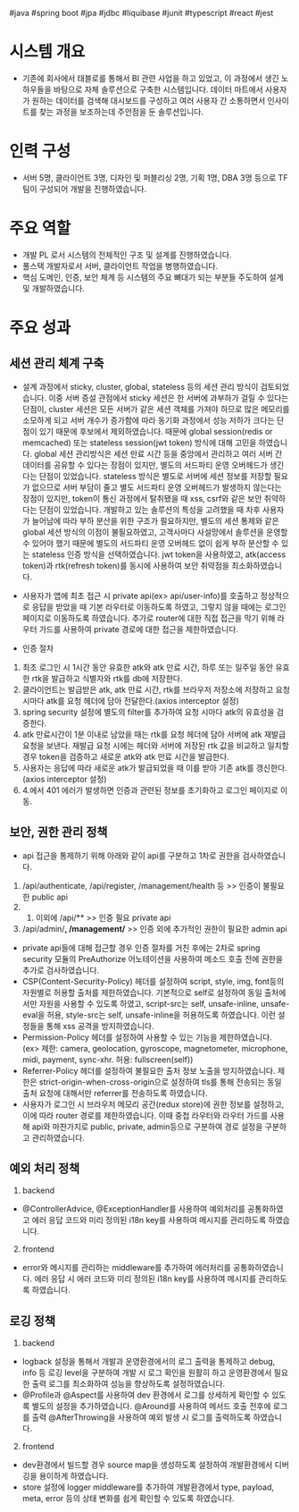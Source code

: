 #java #spring boot #jpa #jdbc #liquibase #junit #typescript #react #jest

# 시스템 개요
- 기존에 회사에서 태블로를 통해서 BI 관련 사업을 하고 있었고, 이 과정에서 생긴 노하우들을 바탕으로 자체 솔루션으로 구축한 시스템입니다. 데이터 마트에서 사용자가 원하는 데이터를 검색해 대시보드를 구성하고 여러 사용자 간 소통하면서 인사이트를 찾는 과정을 보조하는데 주안점을 둔 솔루션입니다.

# 인력 구성
- 서버 5명, 클라이언트 3명, 디자인 및 퍼블리싱 2명, 기획 1명, DBA 3명 등으로 TF팀이 구성되어 개발을 진행하였습니다.

# 주요 역할
- 개발 PL 로서 시스템의 전체적인 구조 및 설계를 진행하였습니다. 
- 풀스택 개발자로서 서버, 클라이언트 작업을 병행하였습니다.
- 핵심 도메인, 인증, 보안 체계 등 시스템의 주요 뼈대가 되는 부분들 주도하여 설계 및 개발하였습니다.

# 주요 성과
## 세션 관리 체계 구축
- 설계 과정에서 sticky, cluster, global, stateless 등의 세션 관리 방식이 검토되었습니다. 이중 서버 증설 관점에서 sticky 세션은 한 서버에 과부하가 걸릴 수 있다는 단점이, cluster 세션은 모든 서버가 같은 세션 객체를 가져야 하므로 많은 메모리를 소모하게 되고 서버 개수가 증가함에 따라 동기화 과정에서 성능 저하가 크다는 단점이 있기 때문에 후보에서 제외하였습니다.
 때문에 global session(redis or memcached) 또는 stateless session(jwt token) 방식에 대해 고민을 하였습니다. global 세션 관리방식은 세션 만료 시간 등을 중앙에서 관리하고 여러 서버 간 데이터를 공유할 수 있다는 장점이 있지만, 별도의 서드파티 운영 오버헤드가 생긴다는 단점이 있었습니다. stateless 방식은 별도로 서버에 세션 정보를 저장할 필요가 없으므로 서버 부담이 줄고 별도 서드파티 운영 오버헤드가 발생하지 않는다는 장점이 있지만, token이 통신 과정에서 탈취됐을 때 xss, csrf와 같은 보안 취약하다는 단점이 있었습니다. 
 개발하고 있는 솔루션의 특성을 고려했을 때 차후 사용자가 늘어남에 따라 부하 분산을 위한 구조가 필요하지만, 별도의 세션 통제와 같은 global 세션 방식의 이점이 불필요하였고, 고객사마다 사설망에서 솔루션을 운영할 수 있어야 했기 때문에 별도의 서드파티 운영 오버헤드 없이 쉽게 부하 분산할 수 있는 stateless 인증 방식을 선택하였습니다. jwt token을 사용하였고, atk(access token)과 rtk(refresh token)를 동시에 사용하여 보안 취약점을 최소화하였습니다.
 - 사용자가 앱에 최초 접근 시 private api(ex> api/user-info)를 호출하고 정상적으로 응답을 받았을 때 기본 라우터로 이동하도록 하였고, 그렇지 않을 때에는 로그인 페이지로 이동하도록 하였습니다. 추가로 router에 대한 직접 접근을 막기 위해 라우터 가드를 사용하여 private 경로에 대한 접근을 제한하였습니다.

- 인증 절차
1. 최초 로그인 시 1시간 동안 유효한 atk와 atk 만료 시간, 하루 또는 일주일 동안 유효한 rtk을 발급하고 식별자와 rtk를 db에 저장한다.
2. 클라이언트는 발급받은 atk, atk 만료 시간, rtk를 브라우저 저장소에 저장하고 요청 시마다 atk를 요청 헤더에 담아 전달한다.(axios interceptor 설정)
3. spring security 설정에 별도의 filter를 추가하여 요청 시마다 atk의 유효성을 검증한다. 
4. atk 만료시간이 1분 이내로 남았을 때는 rtk를 요청 헤더에 담아 서버에 atk 재발급 요청을 보낸다. 재발급 요청 시에는 헤더와 서버에 저장된 rtk 값을 비교하고 일치할 경우 token을 검증하고 새로운 atk와 atk 만료 시간을 발급한다.
5. 사용자는 응답에 따라 새로운 atk가 발급되었을 때 이를 받아 기존 atk를 갱신한다. (axios interceptor 설정)
5. 4.에서 401 에러가 발생하면 인증과 관련된 정보를 초기화하고 로그인 페이지로 이동.

## 보안, 권한 관리 정책
- api 접근을 통제하기 위해 아래와 같이 api를 구분하고 1차로 권한을 검사하였습니다. 
1. /api/authenticate, /api/register, /management/health 등 >> 인증이 불필요한 public api
2. 1. 이외에 /api/** >> 인증 필요 private api
3. /api/admin/**, /management/** >> 인증 외에 추가적인 권한이 필요한 admin api

- private api들에 대해 접근할 경우 인증 절차를 거친 후에는 2차로 spring security 모듈의 PreAuthorize 어노테이션을 사용하여 메소드 호출 전에 권한을 추가로 검사하였습니다.
- CSP(Content-Security-Policy) 헤더를 설정하여 script, style, img, font등의 자원별로 허용할 출처를 제한하였습니다. 기본적으로 self로 설정하여 동일 출처에서만 자원을 사용할 수 있도록 하였고, script-src는 self, unsafe-inline, unsafe-eval을 허용, style-src는 self, unsafe-inline을 허용하도록 하였습니다. 이런 설정들을 통해 xss 공격을 방지하였습니다.
- Permission-Policy 헤더를 설정하여 사용할 수 있는 기능을 제한하였습니다. (ex> 제한: camera, geolocation, gyroscope, magnetometer, microphone, midi, payment, sync-xhr. 허용: fullscreen(self))
- Referrer-Policy 헤더를 설정하여 불필요한 출처 정보 노출을 방지하였습니다. 제한은 strict-origin-when-cross-origin으로 설정하여 tls를 통해 전송되는 동일 출처 요청에 대해서만 referrer를 전송하도록 하였습니다.
- 사용자가 로그인 시 브라우저 메모리 공간(redux store)에 권한 정보를 설정하고, 이에 따라 router 경로를 제한하였습니다. 이때 중첩 라우터와 라우터 가드를 사용해 api와 마찬가지로 public, private, admin등으로 구분하여 경로 설정을 구분하고 관리하였습니다.

## 예외 처리 정책
1. backend
-  @ControllerAdvice, @ExceptionHandler를 사용하여 예외처리를 공통화하였고 에러 응답 코드와 미리 정의된 i18n key를 사용하여 메시지를 관리하도록 하였습니다.

2. frontend
- error와  메시지를 관리하는 middleware를 추가하여 에러처리를 공통화하였습니다. 에러 응답 시 에러 코드와 미리 정의된 i18n key를 사용하여 메시지를 관리하도록 하였습니다.

## 로깅 정책
1. backend
- logback 설정을 통해서 개발과 운영환경에서의 로그 출력을 통제하고 debug, info 등 로깅 level을 구분하여 개발 시 로그 확인을 원활히 하고 운영환경에서 필요한 출력 로그를 최소화하여 성능을 향상하도록 설정하였습니다. 
- @Profile과 @Aspect를 사용하여 dev 환경에서 로그를 상세하게 확인할 수 있도록 별도의 설정을 추가하였습니다. @Around를 사용하여 메서드 호출 전후에 로그를 출력 @AfterThrowing을 사용하여 예외 발생 시 로그를 출력하도록 하였습니다.

2. frontend
- dev환경에서 빌드할 경우 source map을 생성하도록 설정하여 개발환경에서 디버깅을 용이하게 하였습니다.
- store 설정에 logger middleware를 추가하여 개발환경에서 type, payload, meta, error 등의 상태 변화를 쉽게 확인할 수 있도록 하였습니다.